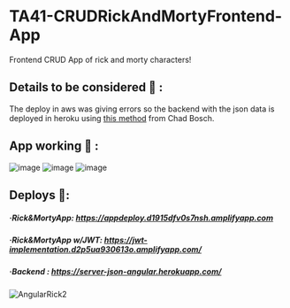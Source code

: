 # TA41-CRUDRickAndMortyFrontend-App
Frontend CRUD App of rick and morty characters!<br>
## Details to be considered 📑 :
The deploy in aws was giving errors so the backend with the json data is deployed in heroku using <a href="https://medium.com/cbazil-dev/hosting-your-backend-api-json-server-on-heroku-1a3b9b3d8f82">this method</a> from Chad Bosch.
## App working 🧪 :

![image](https://user-images.githubusercontent.com/55434881/190679204-5b6f2036-4403-47c3-8816-d1d797e6ffb8.png)
![image](https://user-images.githubusercontent.com/55434881/190680760-133c477b-c186-45d7-b99c-57c8bef99a04.png)
![image](https://user-images.githubusercontent.com/55434881/190456525-0a075f7e-a079-407b-9083-dd080280868d.png)


## Deploys 🚀:
##### ·Rick&MortyApp: https://appdeploy.d1915dfv0s7nsh.amplifyapp.com
##### ·Rick&MortyApp w/JWT: https://jwt-implementation.d2p5ua930613o.amplifyapp.com/
##### ·Backend : https://server-json-angular.herokuapp.com/
![AngularRick2](https://user-images.githubusercontent.com/55434881/190681121-336e6e34-2ea3-4717-a718-84a4a78dcb77.jpg)
